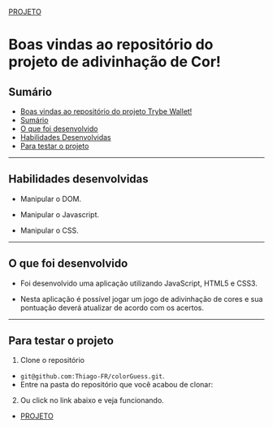 [PROJETO]()

# Boas vindas ao repositório do projeto de adivinhação de Cor! <a name="boas-vindas-ao-repositorio-do-projeto-pixels-arte"></a>

## Sumário <a name="sumario"></a>

- [Boas vindas ao repositório do projeto Trybe Wallet!](#boas-vindas-ao-repositorio-do-projeto-pixels-arte)
- [Sumário](#sumario)
- [O que foi desenvolvido](#o-que-foi-desenvolvido)
- [Habilidades Desenvolvidas](#habilidades)
- [Para testar o projeto](#testar-o-projeto)

---

## Habilidades desenvolvidas <a name="habilidades"></a>

- Manipular o DOM.

- Manipular o Javascript.

- Manipular o CSS.

---

## O que foi desenvolvido <a name="o-que-foi-desenvolvido"></a>

- Foi desenvolvido uma aplicação utilizando JavaScript, HTML5 e CSS3.

- Nesta aplicação é possível jogar um jogo de adivinhação de cores e sua pontuação deverá atualizar de acordo com os acertos.

---

## Para testar o projeto <a name="testar-o-projeto"></a>

1. Clone o repositório
  * `git@github.com:Thiago-FR/colorGuess.git`.
  * Entre na pasta do repositório que você acabou de clonar:
    
2. Ou click no link abaixo e veja funcionando.
  * [PROJETO]()
